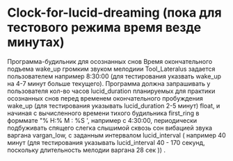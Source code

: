 # Clock-for-lucid-dreaming (пока для тестового режима время везде  минутах)
Программа-будильник для осознанных снов
Время окончательного подъема wake_up  громким звуком  мелодиии Tool_Lateralus задается
пользователем например 8:30:00 (для  тестирования указвать wake_up на 4-7 минут больше
текущего). Программа должна запрашивать у  пользователя  кол-во
часов lucid_duration планируемых для практики осознанных  снов перед временем
окончательного пробуждения wake_up (для  тестирования указывать lucid_duration 2-5 минут)
 float, и начиная с вычисленного  времени тихого будильника  first_ring в форммате "% H:% M : %S ',
 например с 4:30:00, периодически подбуживать спящего слегка слышимой сквозь сон
вибацией звука варгана vargan_low, с заданным интервалом  lucid_interval ( например 40 минут
(для  тестирования указывать lucid_interval 40 - 170 секунд,
 поскольку длительность  мелодии варгана 28 сек   )) .
